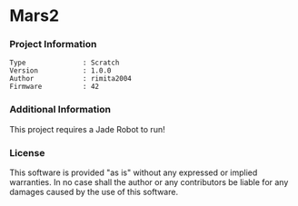 Mars2
================



### Project Information
```
Type              : Scratch
Version           : 1.0.0
Author            : rimita2004
Firmware          : 42
```

### Additional Information
This project requires a Jade Robot to run!

### License
This software is provided "as is" without any expressed or implied warranties.  In no case shall the author or any contributors be liable for any damages caused by the use of this software.

